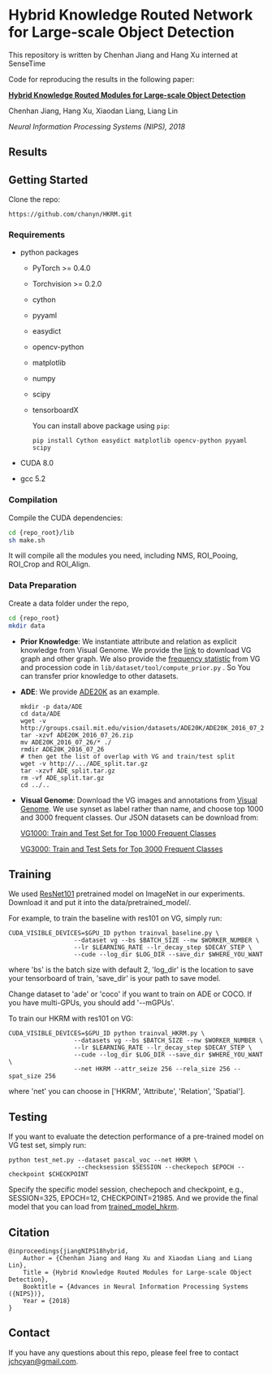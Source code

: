 # Hybrid Knowledge Routed Network for Large-scale Object Detection 

This repository is written by Chenhan Jiang and Hang Xu interned at SenseTime

Code for reproducing the results in the following paper:

[**Hybrid Knowledge Routed Modules for Large-scale Object Detection**]()

Chenhan Jiang, Hang Xu, Xiaodan Liang, Liang Lin

*Neural Information Processing Systems (NIPS), 2018*

## Results



## Getting Started

Clone the repo:

```
https://github.com/chanyn/HKRM.git
```

### Requirements

+ python packages

  + PyTorch >= 0.4.0

  + Torchvision >= 0.2.0

  + cython

  + pyyaml

  + easydict

  + opencv-python

  + matplotlib

  + numpy

  + scipy

  + tensorboardX

    You can install above package using ```pip```:

    ```pi
    pip install Cython easydict matplotlib opencv-python pyyaml scipy
    ```

+ CUDA 8.0

+ gcc 5.2



### Compilation

Compile the CUDA dependencies:

```sh
cd {repo_root}/lib
sh make.sh
```

It will compile all the modules you need, including NMS, ROI_Pooing, ROI_Crop and ROI_Align. 



### Data Preparation

Create a data folder under the repo,

```sh
cd {repo_root}
mkdir data
```

+ **Prior Knowledge**: We instantiate attribute and relation as explicit knowledge from Visual Genome. We provide the [link]() to download VG graph and other graph. We also provide the [frequency statistic]() from VG and procession code in ```lib/dataset/tool/compute_prior.py``` .  So You can transfer prior knowledge to other datasets. 

+ **ADE**: We provide [ADE20K](http://groups.csail.mit.edu/vision/datasets/ADE20K/) as an example.

  ```shell
  mkdir -p data/ADE
  cd data/ADE
  wget -v http://groups.csail.mit.edu/vision/datasets/ADE20K/ADE20K_2016_07_26.zip
  tar -xzvf ADE20K_2016_07_26.zip
  mv ADE20K_2016_07_26/* ./
  rmdir ADE20K_2016_07_26
  # then get the list of overlap with VG and train/test split
  wget -v http://.../ADE_split.tar.gz
  tar -xzvf ADE_split.tar.gz
  rm -vf ADE_split.tar.gz
  cd ../..
  ```

+ **Visual Genome**: Download the VG images and annotations from [Visual Genome](http://visualgenome.org/). We use synset as label rather than name, and choose top 1000 and 3000 frequent classes. Our JSON datasets can be download from:

  [VG1000: Train and Test Set for Top 1000 Frequent Classes]()

  [VG3000: Train and Test Sets for Top 3000 Frequent Classes]()



## Training 

We used [ResNet101](https://www.dropbox.com/s/iev3tkbz5wyyuz9/resnet101_caffe.pth?dl=0) pretrained model on ImageNet in our experiments. Download it and put it into the data/pretrained_model/.

For example, to train the baseline with res101 on VG, simply run:

```shell
CUDA_VISIBLE_DEVICES=$GPU_ID python trainval_baseline.py \
                  --dataset vg --bs $BATCH_SIZE --nw $WORKER_NUMBER \
                  --lr $LEARNING_RATE --lr_decay_step $DECAY_STEP \
                  --cude --log_dir $LOG_DIR --save_dir $WHERE_YOU_WANT
```

where 'bs' is the batch size with default 2, 'log_dir' is the location to save your tensorboard of train, 'save_dir'  is your path to save model. 

Change dataset to 'ade' or 'coco' if you want to train on ADE or COCO.  If you have multi-GPUs, you should add '--mGPUs'.

To train our HKRM with res101 on VG:

```shell
CUDA_VISIBLE_DEVICES=$GPU_ID python trainval_HKRM.py \
                  --datasets vg --bs $BATCH_SIZE --nw $WORKER_NUMBER \
                  --lr $LEARNING_RATE --lr_decay_step $DECAY_STEP \
                  --cude --log_dir $LOG_DIR --save_dir $WHERE_YOU_WANT \
                  --net HKRM --attr_seize 256 --rela_size 256 --spat_size 256
```

where 'net' you can choose in ['HKRM', 'Attribute', 'Relation', 'Spatial'].



## Testing

If you want to evaluate the detection performance of a pre-trained model on VG test set, simply run:

```shell
python test_net.py --dataset pascal_voc --net HKRM \
                   --checksession $SESSION --checkepoch $EPOCH --checkpoint $CHECKPOINT 
```

Specify the specific model session, chechepoch and checkpoint, e.g., SESSION=325, EPOCH=12, CHECKPOINT=21985. And we provide the final model that you can load from [trained_model_hkrm]().



## Citation

```
@inproceedings{jiangNIPS18hybrid,
    Author = {Chenhan Jiang and Hang Xu and Xiaodan Liang and Liang Lin},
    Title = {Hybrid Knowledge Routed Modules for Large-scale Object Detection},
    Booktitle = {Advances in Neural Information Processing Systems ({NIPS})},
    Year = {2018}
}
```



## Contact

If you have any questions about this repo, please feel free to contact [jchcyan@gmail.com](mailto:jchcya@gmail.com).



